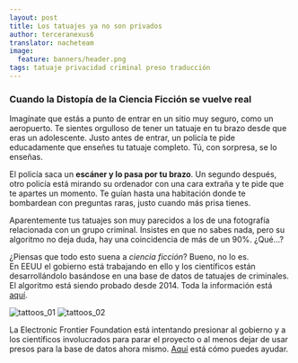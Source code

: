 ```yaml
---
layout: post
title: Los tatuajes ya no son privados
author: terceranexus6
translator: nacheteam
image:
  feature: banners/header.png
tags: tatuaje privacidad criminal preso traducción
---
```

### Cuando la Distopía de la Ciencia Ficción se vuelve real
Imagínate que estás a punto de entrar en un sitio muy seguro, como un aeropuerto. Te sientes orgulloso de tener un tatuaje en tu brazo desde que eras un adolescente. Justo antes de entrar, un policía te pide educadamente que enseñes tu tatuaje completo. Tú, con sorpresa, se lo enseñas.  

El policía saca un **escáner y lo pasa por tu brazo**. Un segundo después, otro policía está mirando su ordenador con una cara extraña y te pide que te apartes un momento. Te guían hasta una habitación donde te bombardean con preguntas raras, justo cuando más prisa tienes.  

Aparentemente tus tatuajes son muy parecidos a los de una fotografía relacionada con un grupo criminal. Insistes en que no sabes nada, pero su algoritmo no deja duda, hay una coincidencia de más de un 90%. ¿Qué...?  

¿Piensas que todo esto suena a _ciencia ficción_? Bueno, no lo es.  
En EEUU el gobierno está trabajando en ello y los científicos están desarrollándolo basándose en una base de datos de tatuajes de criminales. El algoritmo está siendo probado desde 2014. Toda la información está [aquí](https://www.eff.org/deeplinks/2016/06/tattoo-recognition-research-threatens-free-speech-and-privacy).

![tattoos_01](http://67.media.tumblr.com/a146348e29b668aa56ef256ed58e6963/tumblr_inline_o9aibfHPAQ1r85md1_500.png)
![tattoos_02](http://66.media.tumblr.com/29aada47440452aae35a95cb3db6fc76/tumblr_inline_o9aia44YI81r85md1_500.png)

La Electronic Frontier Foundation está intentando presionar al gobierno y a los científicos involucrados para parar el proyecto o al menos dejar de usar presos para la base de datos ahora mismo. [Aquí](https://act.eff.org/action/stop-the-government-s-tattoo-recognition-experiments) está cómo puedes ayudar.
